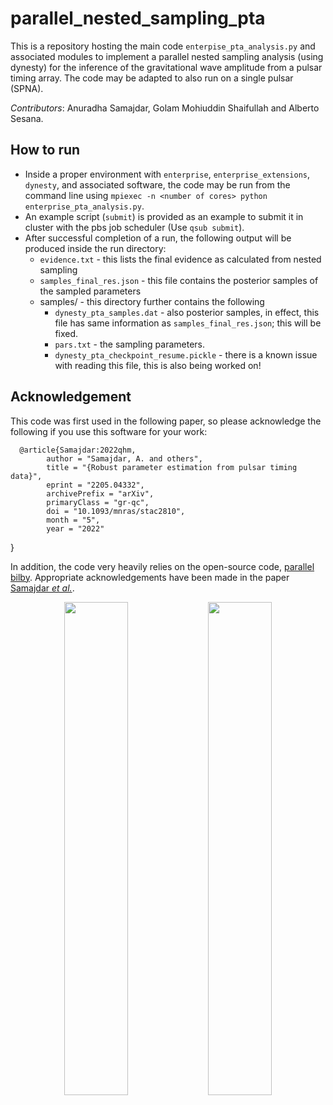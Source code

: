 # parallel_nested_sampling_pta

This is a repository hosting the main code `enterpise_pta_analysis.py` and associated modules to implement a parallel nested sampling analysis (using dynesty) for the inference of the gravitational wave amplitude from a pulsar timing array. The code may be adapted to also run on a single pulsar (SPNA). 

*Contributors*: Anuradha Samajdar, Golam Mohiuddin Shaifullah and Alberto Sesana.

## How to run
 * Inside a proper environment with `enterprise`, `enterprise_extensions`, `dynesty`, and associated software, the code may be run from the command line using `mpiexec -n <number of cores> python enterprise_pta_analysis.py`.
 * An example script (`submit`) is provided as an example to submit it in cluster with the pbs job scheduler (Use `qsub submit`).
 * After successful completion of a run, the following output will be produced inside the run directory:
   - `evidence.txt` - this lists the final evidence as calculated from nested sampling
   - `samples_final_res.json` - this file contains the posterior samples of the sampled parameters
   - samples/ - this directory further contains the following
     - `dynesty_pta_samples.dat` - also posterior samples, in effect, this file has same information as `samples_final_res.json`; this will be fixed.
     - `pars.txt` - the sampling parameters.
     - `dynesty_pta_checkpoint_resume.pickle` - there is a known issue with reading this file, this is also being worked on!

## Acknowledgement

This code was first used in the following paper, so please acknowledge the following if you use this software for your work:

      @article{Samajdar:2022qhm,
            author = "Samajdar, A. and others",
            title = "{Robust parameter estimation from pulsar timing data}",
            eprint = "2205.04332",
            archivePrefix = "arXiv",
            primaryClass = "gr-qc",
            doi = "10.1093/mnras/stac2810",
            month = "5",
            year = "2022"
}

In addition, the code very heavily relies on the open-source code, [parallel bilby](https://git.ligo.org/lscsoft/parallel_bilby). Appropriate acknowledgements have been made in the paper [Samajdar *et al.*](https://doi.org/10.1093/mnras/stac2810).

<p align="middle">
  <img src="https://user-images.githubusercontent.com/108532307/177641610-73d9221c-34fc-4aec-afc0-0dbcfae65ccc.jpg" width="45%" />
  <img src="https://user-images.githubusercontent.com/108532307/177641651-f1c10724-d4a8-4e06-8612-36cabeef0231.jpg" width="45%" /> 
</p>


